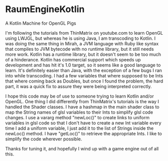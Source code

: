 # RaumEngineKotlin
A Kotlin Machine for OpenGL Pigs

I'm following the tutorials from ThinMatrix on youtube.com to learn OpenGL using LWJGL, but whereas he is using Java, 
I am transcoding to Kotlin.
I was doing the same thing in Mirah, a JVM language with Ruby like syntax that compiles to JVM bytecode with no runtime library,
but it still needs more work. Kotlin has a runtime library, but it doesn't seem to be too much of a hinderance.
Kotlin has commercial support which speeds up development and has hit it's 1.0 target, so it seems like a good language to learn.
It's definitely easier than Java, with the exception of a few bugs I ran into while transcoding.
I had a few variables that where supposed to be Ints that where coming back as Doubles, but once I found the problem, 
the hard part, it was a quick fix to assure they were being interpreted correctly.

I hope this code may be of use to someone trying to learn Kotlin and/or OpenGL.  One thing I did differently from
ThinMatrix's tutorials is the way I handled the Shader classes.  I have a hashmap in the main shader class to map the
String names of glsl variables to their Ints to simplify glsl code changes.  I use a vararg method "newLoc()" to create
links to uniform variables in glsl code so that I don't have to create a new Int variable every time I add a uniform variable,
I just add it to the list of Strings inside the newLoc() method.  I have "getLoc(<String>)" to retrieve the appropriate Ints.
I like to simplify the code wherever possible.

Thanks for tuning it, and hopefully I wind up with a game engine out of all this.
